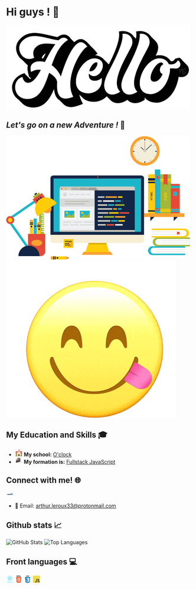# Hi guys ! 👋

![hello](hello.gif)

## *Let's go on a new Adventure !* 🚀
![dev](dev.gif)
![miam](miam.gif)

## My Education and Skills 🎓

- <img src="school.gif" alt="school" width="20"> **My school:** [O'clock](https://oclock.io/)
- <img src="layercake-jsfs.png" alt="formation" width="20"> **My formation is:** [Fullstack JavaScript](https://oclock.io/formations/developpeur-web-fullstack-javascript)

## Connect with me! 🌐

[<img src="linkedin.gif" alt="linkedin" width="20">](https://www.linkedin.com/in/arthur-leroux-068266227/)
- 📧 Email: <arthur.leroux33@protonmail.com>

## Github stats 📈

<img src="https://github-readme-stats.vercel.app/api?username=Arthur-Leroux&theme=onedark&count=true" alt="GitHub Stats" width="400">
<img src="https://github-readme-stats.vercel.app/api/top-langs?username=Arthur-Leroux&theme=onedark&count=true" alt="Top Languages" width="400">

## Front languages 💻

<img src="react.svg" alt="react" width="20"> <img src="html5.svg" alt="html5" width="20"> <img src="css3.svg" alt="css3" width="20"> <img src="javascript.svg" alt="javascript" width="20">

